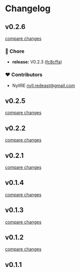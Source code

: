 # Changelog


## v0.2.6

[compare changes](https://github.com/NyllRE/nuxt-file-storage/compare/v0.2.5...v0.2.6)

### 🏡 Chore

- **release:** V0.2.3 ([fc8cffa](https://github.com/NyllRE/nuxt-file-storage/commit/fc8cffa))

### ❤️ Contributors

- NyllRE <nyll.redeast@gmail.com>

## v0.2.5

[compare changes](https://github.com/NyllRE/nuxt-file-storage/compare/v0.2.4...v0.2.5)

## v0.2.2

[compare changes](https://github.com/NyllRE/nuxt-file-storage/compare/v0.2.1...v0.2.2)

## v0.2.1

[compare changes](https://github.com/NyllRE/nuxt-file-storage/compare/v0.1.4...v0.2.1)

## v0.1.4

[compare changes](https://github.com/NyllRE/nuxt-file-storage/compare/v0.1.3...v0.1.4)

## v0.1.3

[compare changes](https://github.com/NyllRE/nuxt-file-storage/compare/v0.1.2...v0.1.3)

## v0.1.2

[compare changes](https://github.com/NyllRE/nuxt-file-storage/compare/v0.1.1...v0.1.2)

## v0.1.1

